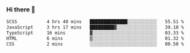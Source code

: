 ### Hi there 👋

<!--START_SECTION:waka-->

```txt
SCSS           4 hrs 40 mins   ██████████████░░░░░░░░░░░   55.51 %
JavaScript     3 hrs 17 mins   █████████▓░░░░░░░░░░░░░░░   39.10 %
TypeScript     16 mins         ▓░░░░░░░░░░░░░░░░░░░░░░░░   03.33 %
HTML           6 mins          ▒░░░░░░░░░░░░░░░░░░░░░░░░   01.32 %
CSS            2 mins          ░░░░░░░░░░░░░░░░░░░░░░░░░   00.50 %
```

<!--END_SECTION:waka-->
